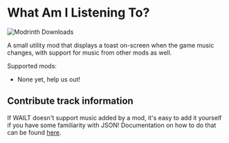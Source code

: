 # What Am I Listening To?

![Modrinth Downloads](https://img.shields.io/modrinth/dt/wailt?logo=modrinth)

A small utility mod that displays a toast on-screen when the game music changes, with support for music
from other mods as well.

Supported mods:

- None yet, help us out!

## Contribute track information

If WAILT doesn't support music added by a mod, it's easy to add it yourself if you have some familiarity with JSON!
Documentation on how to do that can be found [here](CONTRIBUTING.md).
